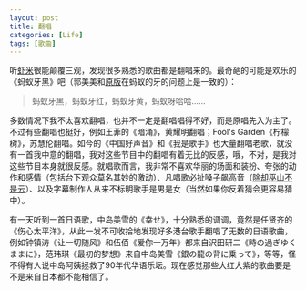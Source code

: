 ```yaml
---
layout: post
title: 翻唱
categories: [Life]
tags: [歌曲]
---
```


听[虾米](http://www.xiami.com)很能颠覆三观，发现很多熟悉的歌曲都是翻唱来的。最奇葩的可能是欢乐的《蚂蚁牙黑》吧（郭美美和[原版](http://www.xiami.com/song/1769076719)在蚂蚁的牙的问题上是一致的）：

> 蚂蚁牙黑，蚂蚁牙红，蚂蚁牙黄，蚂蚁呀哈哈……

多数情况下我不太喜欢翻唱，也并不一定是翻唱唱得不好，而是原唱先入为主了。不过有些翻唱也挺好，例如王菲的《暗涌》，黄耀明翻唱；Fool's Garden《柠檬树》，苏慧伦翻唱。如今的《中国好声音》和《我是歌手》也大量翻唱老歌，就没有一首我中意的翻唱，我对这些节目中的翻唱有着无比的反感，哦，不对，是我对这些节目本身就很反感。就唱歌而言，我非常不喜欢华丽的场面和装扮、夸张的动作和感情（包括台下观众莫名其妙的激动）、凡唱歌必扯嗓子飙高音（[除却巫山不是云](http://youtu.be/Z2s_n9Gz3_Y)）、以及字幕制作人从来不标明歌手是男是女（当然如果你反着猜会更容易猜中）。

有一天听到一首日语歌，中岛美雪的《幸せ》，十分熟悉的调调，竟然是任贤齐的《伤心太平洋》，从此一发不可收拾地发现好多港台歌手翻唱了无数的日语歌曲，例如钟镇涛《让一切随风》和伍佰《爱你一万年》都来自沢田研二《時の過ぎゆくままに》，范玮琪《最初的梦想》来自中岛美雪《銀の龍の背に乗って》，等等，怪不得有人说中岛阿姨拯救了90年代华语乐坛。现在感觉那些大红大紫的歌曲要是不是来自日本都不能相信了。
